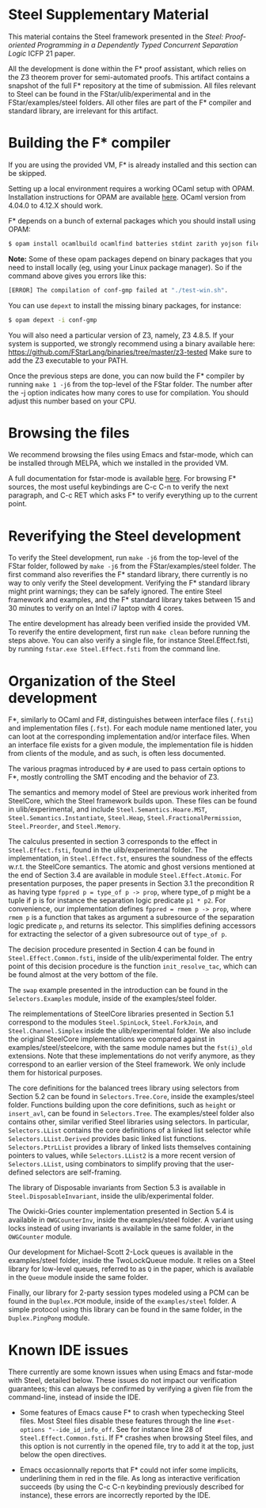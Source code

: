 # Steel Supplementary Material

This material contains the Steel framework presented in the _Steel: Proof-oriented
Programming in a Dependently Typed Concurrent Separation Logic_ ICFP 21 paper.

All the development is done within the F\* proof assistant, which relies on the Z3 theorem prover
for semi-automated proofs.
This artifact contains a snapshot of the full F\* repository at the time of submission.
All files relevant to Steel can be found in the FStar/ulib/experimental and in the
FStar/examples/steel folders.
All other files are part of the F\* compiler and standard library, are irrelevant for this artifact.

# Building the F\* compiler

If you are using the provided VM, F\* is already installed and this section can be skipped. 

Setting up a local environment requires a working OCaml setup with OPAM.
Installation instructions for OPAM are available [here](http://opam.ocaml.org/doc/Install.html).
OCaml version from 4.04.0 to 4.12.X should work.

F\* depends on a bunch of external packages which you should install using OPAM:

```sh
$ opam install ocamlbuild ocamlfind batteries stdint zarith yojson fileutils pprint menhir sedlex ppx_deriving ppx_deriving_yojson process ppxlib=0.22.0
```

**Note:** Some of these opam packages depend on binary packages that you need to install locally
(eg, using your Linux package manager). So if the command above gives you errors like this:
```sh
[ERROR] The compilation of conf-gmp failed at "./test-win.sh".
```
You can use `depext` to install the missing binary packages, for instance:
```sh
$ opam depext -i conf-gmp
```

You will also need a particular version of Z3, namely, Z3 4.8.5.
If your system is supported, we strongly recommend using a binary available here:
https://github.com/FStarLang/binaries/tree/master/z3-tested
Make sure to add the Z3 executable to your PATH.

Once the previous steps are done, you can now build the F\* compiler by running `make 1 -j6`
from the top-level of the FStar folder.
The number after the -j option indicates how many cores to use for compilation.
You should adjust this number based on your CPU.

# Browsing the files

We recommend browsing the files using Emacs and fstar-mode, which can be installed through MELPA,
which we installed in the provided VM.

A full documentation for fstar-mode is available [here](https://github.com/FStarLang/fstar-mode.el).
For browsing F\* sources, the most useful keybindings are C-c C-n to verify the next paragraph,
and C-c RET which asks F\* to verify everything up to the current point.

# Reverifying the Steel development

To verify the Steel development, run `make -j6` from the top-level of the FStar folder,
followed by `make -j6` from the FStar/examples/steel folder.
The first command also reverifies the F\* standard library, there currently is no way
to only verify the Steel development.
Verifying the F\* standard library might print warnings; they can be safely ignored.
The entire Steel framework and examples, and the F\* standard library takes between
15 and 30 minutes to verify on an Intel i7 laptop with 4 cores.

The entire development has already been verified inside the provided VM.
To reverify the entire development, first run `make clean` before running the steps above.
You can also verify a single file, for instance Steel.Effect.fsti,
by running `fstar.exe Steel.Effect.fsti` from the command line.

# Organization of the Steel development

F\*, similarly to OCaml and F\#, distinguishes between interface files (`.fsti`) and implementation
files (`.fst`). For each module name mentioned later, you can loot at the corresponding
implementation and/or interface files. When an interface file exists for a given module,
the implementation file is hidden from clients of the module, and as such, is often less documented.

The various pragmas introduced by `#` are used to pass certain options to F\*, mostly controlling
the SMT encoding and the behavior of Z3.

The semantics and memory model of Steel are previous work inherited from SteelCore, which
the Steel framework builds upon. These files can be found in ulib/experimental, and include
`Steel.Semantics.Hoare.MST`, `Steel.Semantics.Instantiate`, `Steel.Heap`,
`Steel.FractionalPermission`, `Steel.Preorder`, and `Steel.Memory`.

The calculus presented in section 3 corresponds to the effect in `Steel.Effect.fsti`,
found in the ulib/experimental folder.
The implementation, in `Steel.Effect.fst`, ensures the soundness of the effects w.r.t.
the SteelCore semantics.
The atomic and ghost versions mentioned at the end of Section 3.4 are available
in module `Steel.Effect.Atomic`.
For presentation purposes, the paper presents in Section 3.1 the precondition R as having
type `fppred p = type_of p -> prop`, where type_of p might be a tuple if p is for instance
the separation logic predicate `p1 * p2`. For convenience, our implementation defines
`fppred = rmem p -> prop`, where `rmem p` is a function that takes as argument a subresource
of the separation logic predicate `p`, and returns its selector. This simplifies defining
accessors for extracting the selector of a given subresource out of `type_of p`.

The decision procedure presented in Section 4 can be found in `Steel.Effect.Common.fsti`, inside
of the ulib/experimental folder. The entry point of this decision procedure is the function
`init_resolve_tac`, which can be found almost at the very bottom of the file.

The `swap` example presented in the introduction can be found in the `Selectors.Examples` module,
inside of the examples/steel folder.

The reimplementations of SteelCore libraries presented in Section 5.1 correspond to the modules
`Steel.SpinLock`, `Steel.ForkJoin`, and `Steel.Channel.Simplex` inside the ulib/experimental
folder. We also include the original SteelCore implementations we compared against in
examples/steel/steelcore, with the same module names but the `fst(i)_old` extensions.
Note that these implementations do not verify anymore, as they correspond to an earlier
version of the Steel framework. We only include them for historical purposes.

The core definitions for the balanced trees library using selectors from Section 5.2
can be found in `Selectors.Tree.Core`, inside the examples/steel folder. Functions building
upon the core definitions, such as `height` or `insert_avl`, can be found in `Selectors.Tree`.
The examples/steel folder also contains other, similar verified Steel libraries using selectors.
In particular, `Selectors.LList` contains the core definitions of a linked list selector while
`Selectors.LList.Derived` provides basic linked list functions. 
`Selectors.PtrLList` provides a library of linked lists themselves containing pointers to values,
while `Selectors.LList2` is a more recent version of `Selectors.LList`, using combinators to simplify
proving that the user-defined selectors are self-framing.

The library of Disposable invariants from Section 5.3 is available in `Steel.DisposableInvariant`,
inside the ulib/experimental folder.

The Owicki-Gries counter implementation presented in Section 5.4 is available in `OWGCounterInv`,
inside the examples/steel folder. A variant using locks instead of using invariants is available
in the same folder, in the `OWGCounter` module.

Our development for Michael-Scott 2-Lock queues is available in the examples/steel folder, inside
the TwoLockQueue module. It relies on a Steel library for low-level queues, referred to as `Q` in
the paper, which is available in the `Queue` module inside the same folder.

Finally, our library for 2-party session types modeled using a PCM can be found in the `Duplex.PCM`
module, inside of the `examples/steel` folder. A simple protocol using this library can be found
in the same folder, in the `Duplex.PingPong` module.

# Known IDE issues

There currently are some known issues when using Emacs and fstar-mode with Steel, detailed below.
These issues do not impact our verification guarantees; this can always be confirmed by verifying
a given file from the command-line, instead of inside the IDE.

- Some features of Emacs cause F\* to crash when typechecking Steel files.
  Most Steel files disable these features through the line `#set-options "--ide_id_info_off`.
  See for instance line 28 of `Steel.Effect.Common.fsti`.
  If F\* crashes when browsing Steel files, and this option is not currently in the opened file,
  try to add it at the top, just below the open directives.

- Emacs occasionnally reports that F\* could not infer some implicits, underlining them in red
  in the file. As long as interactive verification succeeds (by using the C-c C-n keybinding
  previously described for instance), these errors are incorrectly reported by the IDE.
